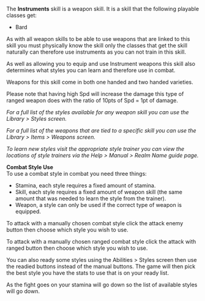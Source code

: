 The **Instruments** skill is a weapon skill. It is a skill that the following playable classes get:

*   Bard

As with all weapon skills to be able to use weapons that are linked to this skill you must physically know the skill only the classes that get the skill naturally can therefore use instruments as you can not train in this skill.

As well as allowing you to equip and use Instrument weapons this skill also determines what styles you can learn and therefore use in combat.

Weapons for this skill come in both one handed and two handed varieties.

Please note that having high Spd will increase the damage this type of ranged weapon does with the ratio of 10pts of Spd = 1pt of damage.

_For a full list of the styles available for any weapon skill you can use the Library > Styles screen._

_For a full list of the weapons that are tied to a specific skill you can use the Library > Items > Weapons screen._

_To learn new styles visit the appropriate style trainer you can view the locations of style trainers via the Help > Manual > Realm Name guide page._

**Combat Style Use**  
To use a combat style in combat you need three things:

*   Stamina, each style requires a fixed amount of stamina.
*   Skill, each style requires a fixed amount of weapon skill (the same amount that was needed to learn the style from the trainer).
*   Weapon, a style can only be used if the correct type of weapon is equipped.

To attack with a manually chosen combat style click the attack enemy button then choose which style you wish to use.

To attack with a manually chosen ranged combat style click the attack with ranged button then choose which style you wish to use.

You can also ready some styles using the Abilities > Styles screen then use the readied buttons instead of the manual buttons. The game will then pick the best style you have the stats to use that is on your ready list.

As the fight goes on your stamina will go down so the list of available styles will go down.